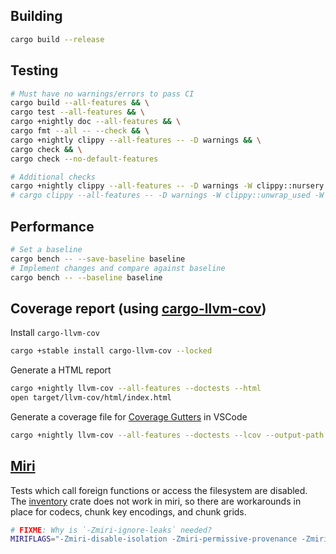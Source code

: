 ## Building
```bash
cargo build --release
```

## Testing
```bash
# Must have no warnings/errors to pass CI
cargo build --all-features && \
cargo test --all-features && \
cargo +nightly doc --all-features && \
cargo fmt --all -- --check && \
cargo +nightly clippy --all-features -- -D warnings && \
cargo check && \
cargo check --no-default-features
```

```bash
# Additional checks
cargo +nightly clippy --all-features -- -D warnings -W clippy::nursery -A clippy::significant_drop_tightening -A clippy::significant_drop_in_scrutinee
# cargo clippy --all-features -- -D warnings -W clippy::unwrap_used -W clippy::expect_used
```

## Performance
```bash
# Set a baseline
cargo bench -- --save-baseline baseline
# Implement changes and compare against baseline
cargo bench -- --baseline baseline
```

## Coverage report (using [cargo-llvm-cov](https://crates.io/crates/cargo-llvm-cov))

Install `cargo-llvm-cov`
```bash
cargo +stable install cargo-llvm-cov --locked
```

Generate a HTML report
```bash
cargo +nightly llvm-cov --all-features --doctests --html
open target/llvm-cov/html/index.html
```

Generate a coverage file for [Coverage Gutters](https://marketplace.visualstudio.com/items?itemName=ryanluker.vscode-coverage-gutters) in VSCode
```bash
cargo +nightly llvm-cov --all-features --doctests --lcov --output-path lcov.info
```

## [Miri](https://github.com/rust-lang/miri)
Tests which call foreign functions or access the filesystem are disabled.
The [inventory](https://crates.io/crates/inventory) crate does not work in miri, so there are workarounds in place for codecs, chunk key encodings, and chunk grids.
```bash
# FIXME: Why is `-Zmiri-ignore-leaks` needed?
MIRIFLAGS="-Zmiri-disable-isolation -Zmiri-permissive-provenance -Zmiri-ignore-leaks" cargo +nightly miri test --all-features
```

